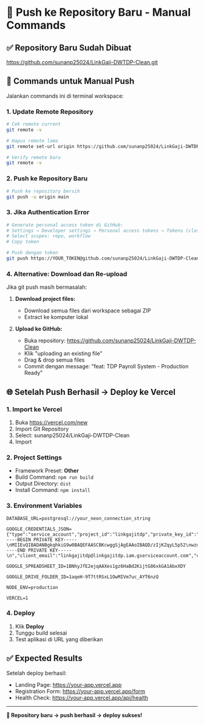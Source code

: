 # 🚀 Push ke Repository Baru - Manual Commands

## ✅ Repository Baru Sudah Dibuat
https://github.com/sunanp25024/LinkGaji-DWTDP-Clean.git

## 🔧 Commands untuk Manual Push

Jalankan commands ini di terminal workspace:

### 1. Update Remote Repository
```bash
# Cek remote current
git remote -v

# Hapus remote lama  
git remote set-url origin https://github.com/sunanp25024/LinkGaji-DWTDP-Clean.git

# Verify remote baru
git remote -v
```

### 2. Push ke Repository Baru
```bash
# Push ke repository bersih
git push -u origin main
```

### 3. Jika Authentication Error
```bash
# Generate personal access token di GitHub:
# Settings → Developer settings → Personal access tokens → Tokens (classic) → Generate new token
# Select scopes: repo, workflow
# Copy token

# Push dengan token
git push https://YOUR_TOKEN@github.com/sunanp25024/LinkGaji-DWTDP-Clean.git main
```

### 4. Alternative: Download dan Re-upload
Jika git push masih bermasalah:

1. **Download project files:**
   - Download semua files dari workspace sebagai ZIP
   - Extract ke komputer lokal

2. **Upload ke GitHub:**
   - Buka repository: https://github.com/sunanp25024/LinkGaji-DWTDP-Clean
   - Klik "uploading an existing file"
   - Drag & drop semua files
   - Commit dengan message: "feat: TDP Payroll System - Production Ready"

## 🌐 Setelah Push Berhasil → Deploy ke Vercel

### 1. Import ke Vercel
1. Buka https://vercel.com/new
2. Import Git Repository
3. Select: sunanp25024/LinkGaji-DWTDP-Clean
4. Import

### 2. Project Settings
- Framework Preset: **Other**
- Build Command: `npm run build`
- Output Directory: `dist`
- Install Command: `npm install`

### 3. Environment Variables
```
DATABASE_URL=postgresql://your_neon_connection_string

GOOGLE_CREDENTIALS_JSON={"type":"service_account","project_id":"linkgajitdp","private_key_id":"79a1f502ce62ac6667f0717faf6cebdd9c1f736c","private_key":"-----BEGIN PRIVATE KEY-----\nMIIEvQIBADANBgkqhkiG9w0BAQEFAASCBKcwggSjAgEAAoIBAQD/zIjKZqyL5p52\nwzdNARbK3UbHNCU8fSZGF9kSIXpZwITP4LpCAJKCR8cQC/sgC7cz1mQ3wrdWV+X6\npBUUkpWsqNoNkc8oJ8wLZ6UvKsIqgmpvaHApD+bZuAJyOhZyp8YYt40wr4J6CIi/\nICUsm7pGgyn2W2+8r4Q/hzhMlBthdJhSPgcBdjUZX0xt8h09uJbiDR1XcrmKq8Ju\nbvcixnuGV9/0Q4SXvEKaKBMLA9/vsG7GchlOyOCeF67IWNLjDMxwcHTSSwPsCGMl\n3xtcN/S2q3hn37AZtcu6ia6Sx+D/owDLio9gXXjudNA1xQPlVPJdz3+ezTWyB0m4\nyyYCakndAgMBAAECggEAe/+RO9RDxlmX7Wg6cXiarOJRAhW0Czt7hzTeRBy4a7OY\nbhC5GW+flcnnpE66gFFNkLJXyHP6Xb+kOzi5A0z/g0Ai27sX2ZZZIhovB8tJbkPk\nBndxD2am+FlrziV8Zj4QGEE6DyS1MiTa7RNPEe23gaDpgYPXiXbnu8f3sZ+GGlnr\nt74k+32thiNm01kXPxwV+GSAvdMmDNXM4bpFgMgM/xioa6ZV7VYd97cTcC7iwI7p\nxbEvgQqg0/lbJzGXgYX4DhCYJcnp31zweFBNr1FTXSW7O2XWI3zj41sA3YVpk6Fl\nYvqvAeGr7GPclVuhUbB0bw6tLT2MaT5MnOOJSlFV3QKBgQD/8W2MY7YbTVCYxU4U\n462Ag4WEha7KvPwWAPnMx/e6y0jJpQGuesQC6DSlaBc0yRihh1T30IMgoVHt9VAm\ni2tUxGxrPBVahu5THAdMRFu7BmLaJYI6u1At19mFdLUISTe8W6izyi8m0nlCq9rq\nvsMir1PqCjkaN3fgWDJm3I3OwwKBgQD/2xkkRp7BhXXc3sjF6RbaBpx5fqFO0RJl\nfswxG2bHsygahYPJsKrlX1ijPL6JOvd7VqLMVSqq4NEz7k4GNMJbM8Aa+SOniADV\neDnDmvVisVzZZajILAA73ztnbVTf1/1UX4Hq1AF8lVtEnls2n/e88TQZL+TYTrnh\nHLakGxk63wKBgQDI68aMB1rWZAN5aqq5S2LRGG6gcjGdhm5+95UiZXjcculZIugH\nCOkHPzLVBrnw/k0PwSW6xT2rR/kBTSr2l0xS50AVjr1Uq8g8BizUenVohMLlbbym\nTpXK50AjvFLBhnjyrSHqwjXxzBjVdgQNdGPLvsepWw0ov5Kj05j9lvbb8QKBgHJY\nD7dnnEGujIsmQaI5Vo4f0ER39E1OIKOddFIqBdgP2EdqDgjQXL/fybRCTID2Cm5j\nvKQHF+eAS96ijNo3L/kkeqFTYLzZik3cyiwCD9KIo49A4Jp9F6mqTVkewoS7easA\neAZjszpjYYOcJfWWrlgRkBAFmIeXP3k8pN9YgQEPAoGAejzolx7x+upp3RwmKz0F\nXjgaTuXR+QyIJe5IcIvJe6ZVztC/6jfYpu3SWkh1oWP9lH2MhtsIA/uk6zzQWDt3\n8GSyTtkoPcZO9p3YLFtQqdRWuEMDDWmCuWHJKspCU9s/fDgoZKTV+gHQ1AGjpHP9\nml5qP5jFcLJNINN11BZ5UH8=\n-----END PRIVATE KEY-----\n","client_email":"linkgajitdp@linkgajitdp.iam.gserviceaccount.com","client_id":"110602267309150418834","auth_uri":"https://accounts.google.com/o/oauth2/auth","token_uri":"https://oauth2.googleapis.com/token","auth_provider_x509_cert_url":"https://www.googleapis.com/oauth2/v1/certs","client_x509_cert_url":"https://www.googleapis.com/robot/v1/metadata/x509/linkgajitdp%40linkgajitdp.iam.gserviceaccount.com","universe_domain":"googleapis.com"}

GOOGLE_SPREADSHEET_ID=1BNhyJfE2ejqAAXes1gz6HaBd2KijtG86xkGA1AbxXDY

GOOGLE_DRIVE_FOLDER_ID=1aqeH-9T7ttRSxL1OwMIVm7uc_AYT6nzQ

NODE_ENV=production

VERCEL=1
```

### 4. Deploy
1. Klik **Deploy**
2. Tunggu build selesai
3. Test aplikasi di URL yang diberikan

## ✅ Expected Results

Setelah deploy berhasil:
- Landing Page: https://your-app.vercel.app
- Registration Form: https://your-app.vercel.app/form
- Health Check: https://your-app.vercel.app/api/health

---

**🎯 Repository baru → push berhasil → deploy sukses!**